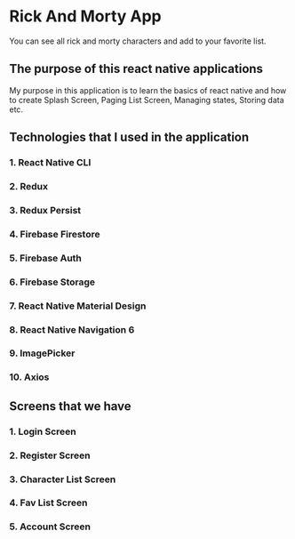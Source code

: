 # Rick And Morty App

You can see all rick and morty characters and add to your favorite list.

## The purpose of this react native applications

My purpose in this application is to learn the basics of react native and how to create Splash Screen, Paging List
Screen, Managing states, Storing data etc.

## Technologies that I used in the application
### 1. React Native CLI
### 2. Redux
### 3. Redux Persist
### 4. Firebase Firestore
### 5. Firebase Auth
### 6. Firebase Storage
### 7. React Native Material Design
### 8. React Native Navigation 6
### 9. ImagePicker
### 10. Axios

## Screens that we have
### 1. Login Screen
### 2. Register Screen
### 3. Character List Screen
### 4. Fav List Screen
### 5. Account Screen
